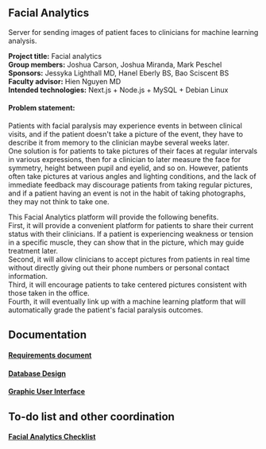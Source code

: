 ## Facial Analytics
Server for sending images of patient faces to clinicians for machine learning analysis.

**Project title:** Facial analytics\
**Group members:** Joshua Carson, Joshua Miranda, Mark Peschel\
**Sponsors:** Jessyka Lighthall MD, Hanel Eberly BS, Bao Sciscent BS\
**Faculty advisor:** Hien Nguyen MD\
**Intended technologies:** Next.js + Node.js + MySQL + Debian Linux

#### Problem statement:
Patients with facial paralysis may experience events in between clinical visits, and if the patient doesn't take a picture of the event, they have to describe it from memory to the clinician maybe several weeks later.\
One solution is for patients to take pictures of their faces at regular intervals in various expressions, then for a clinician to later measure the face for symmetry, height between pupil and eyelid, and so on. However, patients often take pictures at various angles and lighting conditions, and the lack of immediate feedback may discourage patients from taking regular pictures, and if a patient having an event is not in the habit of taking photographs, they may not think to take one.

This Facial Analytics platform will provide the following benefits.\
First, it will provide a convenient platform for patients to share their current status with their clinicians. If a patient is experiencing weakness or tension in a specific muscle, they can show that in the picture, which may guide treatment later.\
Second, it will allow clinicians to accept pictures from patients in real time without directly giving out their phone numbers or personal contact information.\
Third, it will encourage patients to take centered pictures consistent with those taken in the office.\
Fourth, it will eventually link up with a machine learning platform that will automatically grade the patient's facial paralysis outcomes.

## Documentation

#### [Requirements document](https://pennstateoffice365-my.sharepoint.com/:w:/r/personal/msp5393_psu_edu/Documents/Para-analytics%20project%20requirements.docx?d=w178034557e944a4a9e3671cada04d65f&csf=1&web=1&e=Be7gxR)

#### [Database Design](https://drive.google.com/file/d/1EI9w-PoYzTP_i9AJYBGYWvi-uNHV-ZL-/view)

#### [Graphic User Interface](https://pennstateoffice365-my.sharepoint.com/:f:/g/personal/msp5393_psu_edu/EnSBCh98AnxDvs3oXbzyhRABkQssKdBKvlBVmINSSue5Yg?e=I2gDvD)

## To-do list and other coordination

#### [Facial Analytics Checklist](https://pennstateoffice365-my.sharepoint.com/:x:/g/personal/msp5393_psu_edu/EZh5t_dYPsNFq0JaZCNACAEB13Uo0YzhOKBRcONIOyd8cw?e=JBWeEK)
